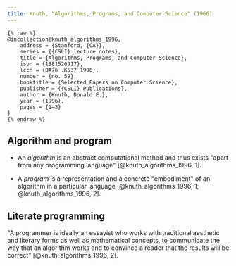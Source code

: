 ```yaml
---
title: Knuth, "Algorithms, Programs, and Computer Science" (1966)
---
```


```
{% raw %}
@incollection{knuth_algorithms_1996,
	address = {Stanford, {CA}},
	series = {{CSLI} lecture notes},
	title = {Algorithms, Programs, and Computer Science},
	isbn = {1881526917},
	lccn = {QA76 .K537 1996},
	number = {no. 59},
	booktitle = {Selected Papers on Computer Science},
	publisher = {{CSLI} Publications},
	author = {Knuth, Donald E.},
	year = {1996},
	pages = {1–3}
}
{% endraw %}
```

Algorithm and program
---------------------

* An *algorithm* is an abstract computational method and thus exists "apart from any programming language" [@knuth_algorithms_1996, 1].

* A *program* is a representation and a concrete "embodiment" of an algorithm in a particular language [@knuth_algorithms_1996, 1; @knuth_algorithms_1996, 2].


Literate programming
--------------------

"A programmer is ideally an essayist who works with traditional aesthetic and literary forms as well as mathematical concepts, to communicate the way that an algorithm works and to convince a reader that the results will be correct" [@knuth_algorithms_1996, 2].
